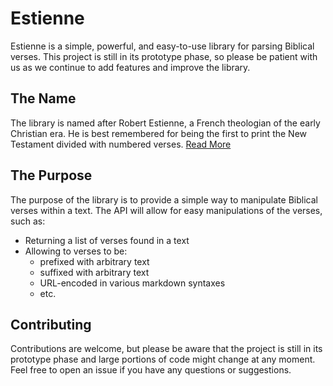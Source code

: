 # Estienne
Estienne is a simple, powerful, and easy-to-use library for parsing Biblical verses. This project is still in its prototype phase, so please be patient with us as we continue to add features and improve the library.

## The Name
The library is named after Robert Estienne, a French theologian of the early Christian era. He is best remembered for being the first to print the New Testament divided with numbered verses. [Read More](https://www.jw.org/finder?wtlocale=E&docid=2016167&srctype=wol&srcid=share&par=14)

## The Purpose
The purpose of the library is to provide a simple way to manipulate Biblical verses within a text. The API will allow for easy manipulations of the verses, such as:
- Returning a list of verses found in a text
- Allowing to verses to be:
   - prefixed with arbitrary text 
   - suffixed with arbitrary text
   - URL-encoded in various markdown syntaxes
   - etc.


## Contributing
Contributions are welcome, but please be aware that the project is still in its prototype phase and large portions of code might change at any moment. Feel free to open an issue if you have any questions or suggestions.